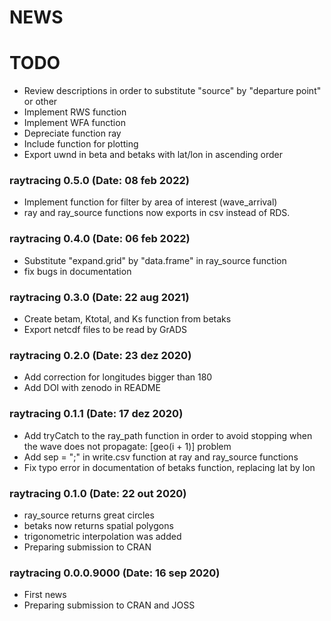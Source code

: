 NEWS
===========
# TODO

- Review descriptions in order to substitute "source" by "departure point" or
  other
- Implement RWS function
- Implement WFA function
- Depreciate function ray
- Include function for plotting
- Export uwnd in beta and betaks with lat/lon in ascending order

### raytracing 0.5.0 (Date: 08 feb 2022)
- Implement function for filter by area of interest (wave_arrival)
- ray and ray_source functions now exports in csv instead of RDS.

### raytracing 0.4.0 (Date: 06 feb 2022)
- Substitute "expand.grid" by "data.frame" in ray_source function
- fix bugs in documentation

### raytracing 0.3.0 (Date: 22 aug 2021)
- Create betam, Ktotal, and Ks function from betaks
- Export netcdf files to be read by GrADS 

### raytracing 0.2.0 (Date: 23 dez 2020)
- Add correction for longitudes bigger than 180
- Add DOI with zenodo in README

### raytracing 0.1.1 (Date: 17 dez 2020)
- Add tryCatch to the ray_path function in order to avoid stopping
  when the wave does not propagate: [geo(i + 1)] problem
- Add sep = ";" in write.csv function at ray and ray_source functions
- Fix typo error in documentation of betaks function, replacing lat by lon

### raytracing 0.1.0 (Date: 22 out 2020)
- ray_source returns great circles
- betaks now returns spatial polygons
- trigonometric interpolation was added
- Preparing submission to CRAN

### raytracing 0.0.0.9000 (Date: 16 sep 2020)
- First news
- Preparing submission to CRAN and JOSS
